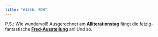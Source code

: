 ```yaml
---
title: "#1356: FDH"
---
```


P.S.:
Wie wundervoll!
Ausgerechnet am <a href="http://www.fonflatter.de/kalender"><strong>Alliterationstag</strong></a> fängt die fetzig-fantastische <a href="http://www.fonflatter.de/ausstellung"><strong>Fred-Ausstellung</strong></a> an!
Und so.
